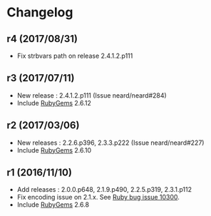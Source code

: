 # Changelog

## r4 (2017/08/31)

* Fix strbvars path on release 2.4.1.2.p111

## r3 (2017/07/11)

* New release : 2.4.1.2.p111 (Issue neard/neard#284)
* Include [RubyGems](https://rubygems.org) 2.6.12

## r2 (2017/03/06)

* New releases : 2.2.6.p396, 2.3.3.p222 (Issue neard/neard#227)
* Include [RubyGems](https://rubygems.org) 2.6.10

## r1 (2016/11/10)

* Add releases : 2.0.0.p648, 2.1.9.p490, 2.2.5.p319, 2.3.1.p112
* Fix encoding issue on 2.1.x. See [Ruby bug issue 10300](https://bugs.ruby-lang.org/issues/10300).
* Include [RubyGems](https://rubygems.org) 2.6.8